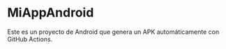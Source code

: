 # MiAppAndroid

Este es un proyecto de Android que genera un APK automáticamente con GitHub Actions. 



